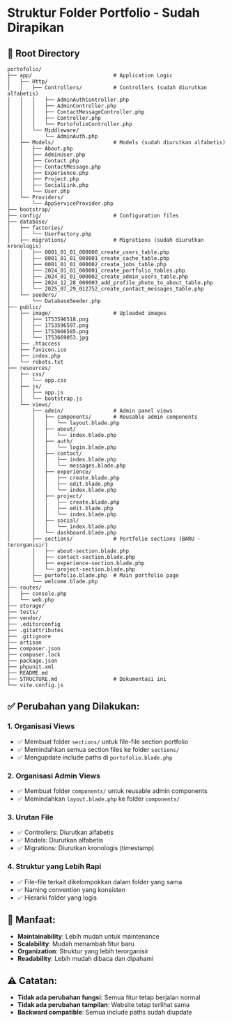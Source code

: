 # Struktur Folder Portfolio - Sudah Dirapikan

## 📁 Root Directory
```
portofolio/
├── app/                          # Application Logic
│   ├── Http/
│   │   ├── Controllers/          # Controllers (sudah diurutkan alfabetis)
│   │   │   ├── AdminAuthController.php
│   │   │   ├── AdminController.php
│   │   │   ├── ContactMessageController.php
│   │   │   ├── Controller.php
│   │   │   └── PortofolioController.php
│   │   └── Middleware/
│   │       └── AdminAuth.php
│   ├── Models/                   # Models (sudah diurutkan alfabetis)
│   │   ├── About.php
│   │   ├── AdminUser.php
│   │   ├── Contact.php
│   │   ├── ContactMessage.php
│   │   ├── Experience.php
│   │   ├── Project.php
│   │   ├── SocialLink.php
│   │   └── User.php
│   └── Providers/
│       └── AppServiceProvider.php
├── bootstrap/
├── config/                       # Configuration files
├── database/
│   ├── factories/
│   │   └── UserFactory.php
│   ├── migrations/               # Migrations (sudah diurutkan kronologis)
│   │   ├── 0001_01_01_000000_create_users_table.php
│   │   ├── 0001_01_01_000001_create_cache_table.php
│   │   ├── 0001_01_01_000002_create_jobs_table.php
│   │   ├── 2024_01_01_000001_create_portfolio_tables.php
│   │   ├── 2024_01_01_000002_create_admin_users_table.php
│   │   ├── 2024_12_28_000003_add_profile_photo_to_about_table.php
│   │   └── 2025_07_29_012752_create_contact_messages_table.php
│   └── seeders/
│       └── DatabaseSeeder.php
├── public/
│   ├── image/                    # Uploaded images
│   │   ├── 1753596518.png
│   │   ├── 1753596597.png
│   │   ├── 1753666585.png
│   │   └── 1753669053.jpg
│   ├── .htaccess
│   ├── favicon.ico
│   ├── index.php
│   └── robots.txt
├── resources/
│   ├── css/
│   │   └── app.css
│   ├── js/
│   │   ├── app.js
│   │   └── bootstrap.js
│   └── views/
│       ├── admin/                # Admin panel views
│       │   ├── components/       # Reusable admin components
│       │   │   └── layout.blade.php
│       │   ├── about/
│       │   │   └── index.blade.php
│       │   ├── auth/
│       │   │   └── login.blade.php
│       │   ├── contact/
│       │   │   ├── index.blade.php
│       │   │   └── messages.blade.php
│       │   ├── experience/
│       │   │   ├── create.blade.php
│       │   │   ├── edit.blade.php
│       │   │   └── index.blade.php
│       │   ├── project/
│       │   │   ├── create.blade.php
│       │   │   ├── edit.blade.php
│       │   │   └── index.blade.php
│       │   ├── social/
│       │   │   └── index.blade.php
│       │   └── dashboard.blade.php
│       ├── sections/             # Portfolio sections (BARU - terorganisir)
│       │   ├── about-section.blade.php
│       │   ├── contact-section.blade.php
│       │   ├── experience-section.blade.php
│       │   └── project-section.blade.php
│       ├── portofolio.blade.php  # Main portfolio page
│       └── welcome.blade.php
├── routes/
│   ├── console.php
│   └── web.php
├── storage/
├── tests/
├── vendor/
├── .editorconfig
├── .gitattributes
├── .gitignore
├── artisan
├── composer.json
├── composer.lock
├── package.json
├── phpunit.xml
├── README.md
├── STRUCTURE.md                  # Dokumentasi ini
└── vite.config.js
```

## ✅ Perubahan yang Dilakukan:

### 1. **Organisasi Views**
- ✅ Membuat folder `sections/` untuk file-file section portfolio
- ✅ Memindahkan semua section files ke folder `sections/`
- ✅ Mengupdate include paths di `portofolio.blade.php`

### 2. **Organisasi Admin Views**
- ✅ Membuat folder `components/` untuk reusable admin components
- ✅ Memindahkan `layout.blade.php` ke folder `components/`

### 3. **Urutan File**
- ✅ Controllers: Diurutkan alfabetis
- ✅ Models: Diurutkan alfabetis  
- ✅ Migrations: Diurutkan kronologis (timestamp)

### 4. **Struktur yang Lebih Rapi**
- ✅ File-file terkait dikelompokkan dalam folder yang sama
- ✅ Naming convention yang konsisten
- ✅ Hierarki folder yang logis

## 🎯 Manfaat:
- **Maintainability**: Lebih mudah untuk maintenance
- **Scalability**: Mudah menambah fitur baru
- **Organization**: Struktur yang lebih terorganisir
- **Readability**: Lebih mudah dibaca dan dipahami

## ⚠️ Catatan:
- **Tidak ada perubahan fungsi**: Semua fitur tetap berjalan normal
- **Tidak ada perubahan tampilan**: Website tetap terlihat sama
- **Backward compatible**: Semua include paths sudah diupdate 